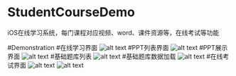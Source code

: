 # StudentCourseDemo
iOS在线学习系统，每门课程对应视频、word、课件资源等，在线考试等功能

#Demonstration
#在线学习界面
![alt text](https://github.com/lingtingSir/StudentCourseDemo/blob/master/在线学习界面.png)
#PPT列表界面
![alt text](https://github.com/lingtingSir/StudentCourseDemo/blob/master/PPT列表界面.png)
#PPT展示界面
![alt text](https://github.com/lingtingSir/StudentCourseDemo/blob/master/PPT展示界面.png)
#基础题库列表
![alt text](https://github.com/lingtingSir/StudentCourseDemo/blob/master/基础题库列表.png)
#基础题库数据加载
![alt text](https://github.com/lingtingSir/StudentCourseDemo/blob/master/基础题库数据加载.png)
#在线考试界面
![alt text](https://github.com/lingtingSir/StudentCourseDemo/blob/master/在线考试界面.png)
![alt text](https://github.com/lingtingSir/StudentCourseDemo/blob/master/在线考试界面2.png)
